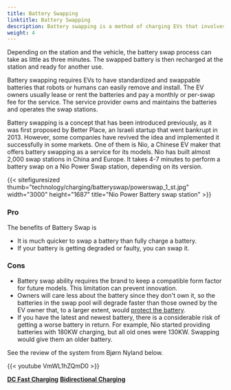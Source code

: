 ```yaml
---
title: Battery Swapping
linktitle: Battery Swapping
description: Battery swapping is a method of charging EVs that involves replacing the depleted battery with a fully charged one at a dedicated station.
weight: 4
---
```

<!-- markdownlint-disable MD033 -->


Depending on the station and the vehicle, the battery swap process can take as little as three minutes. The swapped battery is then recharged at the station and ready for another use.

Battery swapping requires EVs to have standardized and swappable batteries that robots or humans can easily remove and install. The EV owners usually lease or rent the batteries and pay a monthly or per-swap fee for the service. The service provider owns and maintains the batteries and operates the swap stations.

Battery swapping is a concept that has been introduced previously, as it was first proposed by Better Place, an Israeli startup that went bankrupt in 2013. However, some companies have revived the idea and implemented it successfully in some markets. One of them is Nio, a Chinese EV maker that offers battery swapping as a service for its models. Nio has built almost 2,000 swap stations in China and Europe. It takes 4-7 minutes to perform a battery swap on a Nio Power Swap station, depending on its version.

{{< sitefiguresized thumb="technology/charging/batteryswap/powerswap_1_st.jpg" width="3000" height="1687" title="Nio Power Battery swap station" >}}

### Pro

The benefits of Battery Swap is

- It is much quicker to swap a battery than fully charge a battery.
- If your battery is getting degraded or faulty, you can swap it.

### Cons

- Battery swap ability requires the brand to keep a compatible form factor for future models. This limitation can prevent innovation.
- Owners will care less about the battery since they don't own it, so the batteries in the swap pool will degrade faster than those owned by the EV owner that, to a larger extent, would [protect the battery](../../../guides/protectingbattery/).
- If you have the latest and newest battery, there is a considerable risk of getting a worse battery in return. For example, Nio started providing batteries with 180KW charging, but all old ones were 130KW. Swapping would give them an older battery.

See the review of the system from Bjørn Nyland below.

{{< youtube VmWL1hZQmD0 >}}

<div class="mt-3 mb-3">
    <a href="../dcfastcharging/" class="text-decoration-none text-black"><strong><i class="bi-arrow-left"></i> DC Fast Charging</strong></a>
    <a href="../bidirectional/" class="text-decoration-none text-black float-end"><strong>Bidirectional Charging <i class="bi-arrow-right"></i></strong></a>
</div>